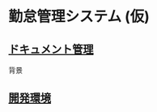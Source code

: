 # 勤怠管理システム (仮)

## [ドキュメント管理](./documents/index.html)

背景
## [開発環境](http://ec2-54-248-65-156.ap-northeast-1.compute.amazonaws.com/)